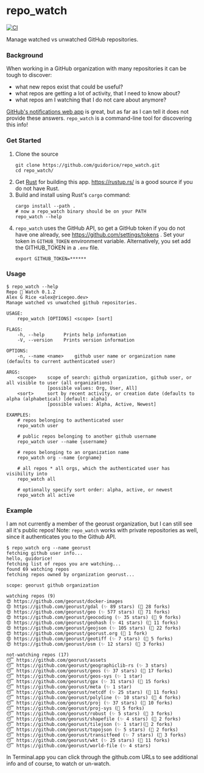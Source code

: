 # repo_watch

<a href="https://github.com/guidorice/repo_watch/https://github.com/guidorice/repo_watch/actionactions?query=workflow%3ARust" target="_blank">
    <img src="https://github.com/guidorice/repo_watch/workflows/Rust/badge.svg" alt="CI">
</a>

Manage watched vs unwatched GitHub repositories.

### Background

When working in a GitHub organization with many repositories it can be tough to discover:

- what new repos exist that could be useful?
- what repos are getting a lot of activity, that I need to know about?
- what repos am I watching that I do not care about anymore?

[GitHub's notifications web app](https://github.com/notifications) is great, but
as far as I can tell it does not provide these answers. `repo_watch` is a command-line tool for discovering this info!

### Get Started

1. Clone the source
    ```shell script
    git clone https://github.com/guidorice/repo_watch.git
    cd repo_watch/
    ```
2. Get [Rust](https://www.rust-lang.org/) for building this app. https://rustup.rs/ is a good source if you do not have Rust. 
3. Build and install using Rust's `cargo` command:
    ```shell script
    cargo install --path .
    # now a repo_watch binary should be on your PATH
    repo_watch --help   
    ```
4. `repo_watch` uses the GitHub API, so get a GitHub token if you do not have one already, see https://github.com/settings/tokens .
    Set your token in `GITHUB_TOKEN` environment variable. Alternatively, you set add the GITHUB_TOKEN in a `.env` file.
    ```shell script
    export GITHUB_TOKEN=******
    ```

### Usage

```
$ repo_watch --help
Repo 👀 Watch 0.1.2
Alex G Rice <alex@ricegeo.dev>
Manage watched vs unwatched github repositories.

USAGE:
    repo_watch [OPTIONS] <scope> [sort]

FLAGS:
    -h, --help       Prints help information
    -V, --version    Prints version information

OPTIONS:
    -n, --name <name>    github user name or organization name (defaults to current authenticated user)

ARGS:
    <scope>    scope of search: github organization, github user, or all visible to user (all organizations)
               [possible values: Org, User, All]
    <sort>     sort by recent activity, or creation date (defaults to alpha (alphabetical) [default: alpha]
               [possible values: Alpha, Active, Newest]

EXAMPLES:
    # repos belonging to authenticated user
    repo_watch user

    # public repos belonging to another github username
    repo_watch user --name {username}

    # repos belonging to an organization name
    repo_watch org --name {orgname}

    # all repos * all orgs, which the authenticated user has visibility into
    repo_watch all

    # optionally specify sort order: alpha, active, or newest
    repo_watch all active
```

### Example

I am not currently a member of the georust organization, but I can still see all it's public repos!
Note: `repo_watch` works with private repositories as well, since it authenticates you to the Github API.

```
$ repo_watch org --name georust
fetching github user info...
hello, guidorice!
fetching list of repos you are watching...
found 69 watching repos
fetching repos owned by organization georust...

scope: georust github organization

watching repos (9)
😍 https://github.com/georust/docker-images 
😍 https://github.com/georust/gdal (✨ 89 stars) (🍴 28 forks) 
😍 https://github.com/georust/geo (✨ 577 stars) (🍴 71 forks) 
😍 https://github.com/georust/geocoding (✨ 35 stars) (🍴 9 forks) 
😍 https://github.com/georust/geohash (✨ 41 stars) (🍴 11 forks) 
😍 https://github.com/georust/geojson (✨ 105 stars) (🍴 22 forks) 
😍 https://github.com/georust/georust.org (🍴 1 fork) 
😍 https://github.com/georust/geotiff (✨ 7 stars) (🍴 5 forks) 
😍 https://github.com/georust/osm (✨ 12 stars) (🍴 3 forks) 

not-watching repos (17)
😴 https://github.com/georust/assets 
😴 https://github.com/georust/geographiclib-rs (✨ 3 stars) 
😴 https://github.com/georust/geos (✨ 37 stars) (🍴 17 forks) 
😴 https://github.com/georust/geos-sys (✨ 1 star)
😴 https://github.com/georust/gpx (✨ 31 stars) (🍴 15 forks) 
😴 https://github.com/georust/meta (✨ 1 star)
😴 https://github.com/georust/netcdf (✨ 25 stars) (🍴 11 forks) 
😴 https://github.com/georust/polyline (✨ 10 stars) (🍴 4 forks) 
😴 https://github.com/georust/proj (✨ 37 stars) (🍴 10 forks) 
😴 https://github.com/georust/proj-sys (🍴 5 forks) 
😴 https://github.com/georust/robust (✨ 5 stars) (🍴 3 forks) 
😴 https://github.com/georust/shapefile (✨ 4 stars) (🍴 2 forks) 
😴 https://github.com/georust/tilejson (✨ 1 star)(🍴 2 forks) 
😴 https://github.com/georust/topojson (✨ 5 stars) (🍴 2 forks) 
😴 https://github.com/georust/transitfeed (✨ 7 stars) (🍴 3 forks) 
😴 https://github.com/georust/wkt (✨ 25 stars) (🍴 11 forks) 
😴 https://github.com/georust/world-file (✨ 4 stars) 
```
In Terminal.app you can click through the github.com URLs to 
see additional info and of course, to watch or un-watch.